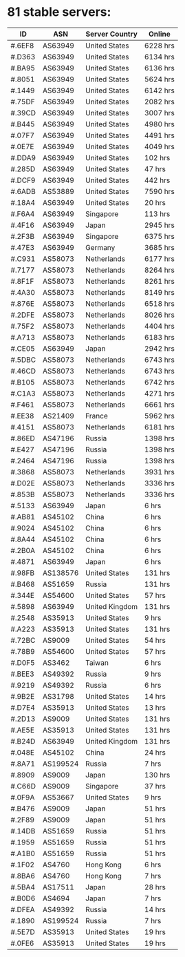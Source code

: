 # 81 stable servers:

| ID | ASN | Server Country | Online |
| ------ | ------ | ------ | ------ |
| #.6EF8 | AS63949 | United States | 6228 hrs |
| #.D363 | AS63949 | United States | 6134 hrs |
| #.BA95 | AS63949 | United States | 6136 hrs |
| #.8051 | AS63949 | United States | 5624 hrs |
| #.1449 | AS63949 | United States | 6142 hrs |
| #.75DF | AS63949 | United States | 2082 hrs |
| #.39CD | AS63949 | United States | 3007 hrs |
| #.B445 | AS63949 | United States | 4980 hrs |
| #.07F7 | AS63949 | United States | 4491 hrs |
| #.0E7E | AS63949 | United States | 4049 hrs |
| #.DDA9 | AS63949 | United States | 102 hrs |
| #.285D | AS63949 | United States | 47 hrs |
| #.DCF9 | AS63949 | United States | 442 hrs |
| #.6ADB | AS53889 | United States | 7590 hrs |
| #.18A4 | AS63949 | United States | 20 hrs |
| #.F6A4 | AS63949 | Singapore | 113 hrs |
| #.4F16 | AS63949 | Japan | 2945 hrs |
| #.2F3B | AS63949 | Singapore | 6375 hrs |
| #.47E3 | AS63949 | Germany | 3685 hrs |
| #.C931 | AS58073 | Netherlands | 6177 hrs |
| #.7177 | AS58073 | Netherlands | 8264 hrs |
| #.8F1F | AS58073 | Netherlands | 8261 hrs |
| #.4A30 | AS58073 | Netherlands | 8149 hrs |
| #.876E | AS58073 | Netherlands | 6518 hrs |
| #.2DFE | AS58073 | Netherlands | 8026 hrs |
| #.75F2 | AS58073 | Netherlands | 4404 hrs |
| #.A713 | AS58073 | Netherlands | 6183 hrs |
| #.CE05 | AS63949 | Japan | 2942 hrs |
| #.5DBC | AS58073 | Netherlands | 6743 hrs |
| #.46CD | AS58073 | Netherlands | 6743 hrs |
| #.B105 | AS58073 | Netherlands | 6742 hrs |
| #.C1A3 | AS58073 | Netherlands | 4271 hrs |
| #.F461 | AS58073 | Netherlands | 6661 hrs |
| #.EE38 | AS21409 | France | 5962 hrs |
| #.4151 | AS58073 | Netherlands | 6181 hrs |
| #.86ED | AS47196 | Russia | 1398 hrs |
| #.E427 | AS47196 | Russia | 1398 hrs |
| #.2464 | AS47196 | Russia | 1398 hrs |
| #.3868 | AS58073 | Netherlands | 3931 hrs |
| #.D02E | AS58073 | Netherlands | 3336 hrs |
| #.853B | AS58073 | Netherlands | 3336 hrs |
| #.5133 | AS63949 | Japan | 6 hrs |
| #.AB81 | AS45102 | China | 6 hrs |
| #.9024 | AS45102 | China | 6 hrs |
| #.8A44 | AS45102 | China | 6 hrs |
| #.2B0A | AS45102 | China | 6 hrs |
| #.4871 | AS63949 | Japan | 6 hrs |
| #.98FB | AS138576 | United States | 131 hrs |
| #.B468 | AS51659 | Russia | 131 hrs |
| #.344E | AS54600 | United States | 57 hrs |
| #.5898 | AS63949 | United Kingdom | 131 hrs |
| #.2548 | AS35913 | United States | 9 hrs |
| #.A223 | AS35913 | United States | 131 hrs |
| #.72BC | AS9009 | United States | 54 hrs |
| #.78B9 | AS54600 | United States | 57 hrs |
| #.D0F5 | AS3462 | Taiwan | 6 hrs |
| #.BEE3 | AS49392 | Russia | 9 hrs |
| #.9219 | AS49392 | Russia | 6 hrs |
| #.9B2E | AS31798 | United States | 14 hrs |
| #.D7E4 | AS35913 | United States | 13 hrs |
| #.2D13 | AS9009 | United States | 131 hrs |
| #.AE5E | AS35913 | United States | 131 hrs |
| #.B24D | AS63949 | United Kingdom | 131 hrs |
| #.048E | AS45102 | China | 24 hrs |
| #.8A71 | AS199524 | Russia | 7 hrs |
| #.8909 | AS9009 | Japan | 130 hrs |
| #.C66D | AS9009 | Singapore | 37 hrs |
| #.0F9A | AS53667 | United States | 9 hrs |
| #.B476 | AS9009 | Japan | 51 hrs |
| #.2F89 | AS9009 | Japan | 51 hrs |
| #.14DB | AS51659 | Russia | 51 hrs |
| #.1959 | AS51659 | Russia | 51 hrs |
| #.A1B0 | AS51659 | Russia | 51 hrs |
| #.1F02 | AS4760 | Hong Kong | 6 hrs |
| #.8BA6 | AS4760 | Hong Kong | 7 hrs |
| #.5BA4 | AS17511 | Japan | 28 hrs |
| #.B0D6 | AS4694 | Japan | 7 hrs |
| #.DFEA | AS49392 | Russia | 14 hrs |
| #.1890 | AS199524 | Russia | 7 hrs |
| #.5E7D | AS35913 | United States | 19 hrs |
| #.0FE6 | AS35913 | United States | 19 hrs |

